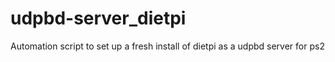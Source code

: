# udpbd-server_dietpi
Automation script to set up a fresh install of dietpi as a udpbd server for ps2
